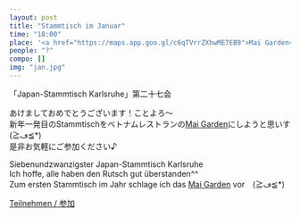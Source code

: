 ```yaml
---
layout: post
title: "Stammtisch im Januar"
time: "18:00"
place: '<a href="https://maps.app.goo.gl/c6qTVrrZXhwME7EB9">Mai Garden</a>'
people: "?"
compo: []
img: "jan.jpg"
---
```



「Japan-Stammtisch Karlsruhe」第二十七会  

あけましておめでとうございます！ことよろ～  
新年一発目のStammtischをベトナムレストランの<a href="https://maps.app.goo.gl/c6qTVrrZXhwME7EB9">Mai Garden</a>にしようと思いす　(≧ڡ≦*)  
是非お気軽にご参加ください♪


Siebenundzwanzigster Japan-Stammtisch Karlsruhe  
Ich hoffe, alle haben den Rutsch gut überstanden^^  
Zum ersten Stammtisch im Jahr schlage ich das <a href="https://maps.app.goo.gl/c6qTVrrZXhwME7EB9">Mai Garden</a> vor　(≧ڡ≦*)


[Teilnehmen / 参加](https://nuudel.digitalcourage.de/KRsQ7ToA8CV9BQK6)
